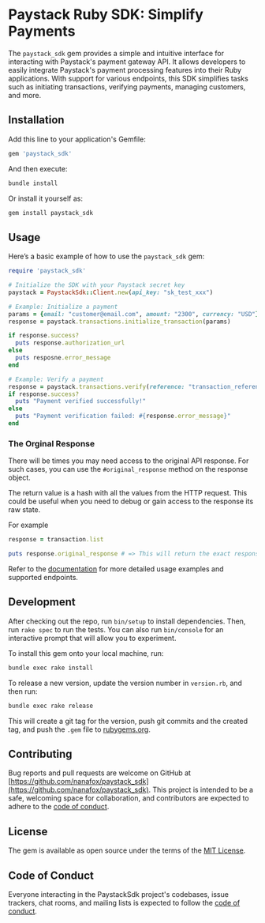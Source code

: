 # Paystack Ruby SDK: Simplify Payments

The `paystack_sdk` gem provides a simple and intuitive interface for interacting with Paystack's payment gateway API. It allows developers to easily integrate Paystack's payment processing features into their Ruby applications. With support for various endpoints, this SDK simplifies tasks such as initiating transactions, verifying payments, managing customers, and more.

## Installation

Add this line to your application's Gemfile:

```ruby
gem 'paystack_sdk'
```

And then execute:

```bash
bundle install
```

Or install it yourself as:

```bash
gem install paystack_sdk
```

## Usage

Here’s a basic example of how to use the `paystack_sdk` gem:

```ruby
require 'paystack_sdk'

# Initialize the SDK with your Paystack secret key
paystack = PaystackSdk::Client.new(api_key: "sk_test_xxx")

# Example: Initialize a payment
params = {email: "customer@email.com", amount: "2300", currency: "USD"}
response = paystack.transactions.initialize_transaction(params)

if response.success?
  puts response.authorization_url
else
  puts resposne.error_message
end

# Example: Verify a payment
response = paystack.transactions.verify(reference: "transaction_reference")
if response.success?
  puts "Payment verified successfully!"
else
  puts "Payment verification failed: #{response.error_message}"
end
```

### The Orginal Response

There will be times you may need access to the original API response. For such cases, you
can use the `#original_response` method on the response object.

The return value is a hash with all the values from the HTTP request. This could be useful
when you need to debug or gain access to the response its raw state.

For example
```ruby
response = transaction.list

puts response.original_response # => This will return the exact response received from Paystack
```


Refer to the [documentation](https://github.com/nanafox/paystack_sdk) for more detailed usage examples and supported endpoints.

## Development

After checking out the repo, run `bin/setup` to install dependencies. Then, run `rake spec` to run the tests. You can also run `bin/console` for an interactive prompt that will allow you to experiment.

To install this gem onto your local machine, run:

```bash
bundle exec rake install
```

To release a new version, update the version number in `version.rb`, and then run:

```bash
bundle exec rake release
```

This will create a git tag for the version, push git commits and the created tag, and push the `.gem` file to [rubygems.org](https://rubygems.org).

## Contributing

Bug reports and pull requests are welcome on GitHub at [https://github.com/nanafox/paystack_sdk](https://github.com/nanafox/paystack_sdk). This project is intended to be a safe, welcoming space for collaboration, and contributors are expected to adhere to the [code of conduct](https://github.com/nanafox/paystack_sdk/blob/main/CODE_OF_CONDUCT.md).

## License

The gem is available as open source under the terms of the [MIT License](https://opensource.org/licenses/MIT).

## Code of Conduct

Everyone interacting in the PaystackSdk project's codebases, issue trackers, chat rooms, and mailing lists is expected to follow the [code of conduct](https://github.com/nanafox/paystack_sdk/blob/main/CODE_OF_CONDUCT.md).
